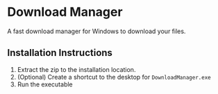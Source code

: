 # Download Manager
A fast download manager for Windows to download your files.

## Installation Instructions
1) Extract the zip to the installation location.
2) (Optional) Create a shortcut to the desktop for `DownloadManager.exe`
3) Run the executable
